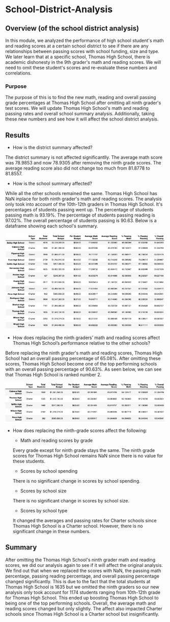 # School-District-Analysis

## Overview (of the school district analysis)
In this module, we analyzed the performance of high school student's math and reading scores at a certain school district to see if there are any relationships between passing scores with school funding, size and type. We later learn that at a specific school, Thomas High School, there is academic dishonesty in the 9th grader's math and reading scores. We will need to omit these student's scores and re-evaluate these numbers and correlations.

### Purpose
The purpose of this is to find the new math, reading and overall passing grade percentages at Thomas High School after omitting all ninth grader's test scores. We will update Thomas High School's math and reading passing rates and overall school summary analysis. Additionally, taking these new numbers and see how it will affect the school district analysis.

## Results 

- How is the district summary affected?

The district summary is not affected significantlly. The average math score was 78.9853 and now 78.9305 after removing the ninth grade scores. The average reading score also did not change too much from 81.8778 to 81.8557. 

- How is the school summary affected?

While all the other schools remained the same. Thomas High School has NaN inplace for both ninth grader's math and reading scores. The analysis only took into account of the 10th-12th graders in Thomas High School. It's percentages of students passing went up. The percentage of students passing math is 93.19%. The percentage of students passing reading is 97.02%. The overall percentage of students passing is 90.63. Below is a dataframe showing each school's summary. 

![Per School Summary (After)](https://github.com/sydney-chen95/School-District-Analysis/blob/main/DataFrames/Per%20School%20Summary%20(After).png?raw=true)

- How does replacing the ninth graders’ math and reading scores affect Thomas High School’s performance relative to the other schools?

Before replacing the ninth grader's math and reading scores, Thomas High School had an overall passing percentage of 65.08%. After omitting these scores, Thomas High School become one of the top performing schools with an overall passing percentage of 90.63%. As seen below, we can see that Thomas High School is ranked number 2.

![Top Performing Schools](https://github.com/sydney-chen95/School-District-Analysis/blob/main/DataFrames/Top%20Performing%20Schools.png?raw=true)

- How does replacing the ninth-grade scores affect the following:

    - Math and reading scores by grade
    
    Every grade except for ninth grade stays the same. The ninth grade scores for Thomas High School remains NaN since there is no value for these students. 
  
    - Scores by school spending
    
    There is no significant change in scores by school spending.
  
    - Scores by school size
    
    There is no significant change in scores by school size.
  
    - Scores by school type
    
    It changed the averages and passing rates for Charter schools since Thomas High School is a Charter school. However, there is no significant change in these numbers.
  
## Summary 
After omitting the Thomas High School's ninth grader math and reading scores, we did our analysis again to see if it will affect the original analysis. We find out that when we replaced the scores with NaN, the passing math percentage, passing reading percentage, and overall passing percentage changed significantly. This is due to the fact that the total students at Thomas High School is 1635 but we omitted the ninth graders so our new analysis only took account for 1174 students ranging from 10th-12th grade for Thomas High School. This ended up boosting Thomas High School to being one of the top performing schools. Overall, the average math and reading scores changed but only slightly. The affect also impacted Charter schools since Thomas High School is a Charter school but insignificantly. 


